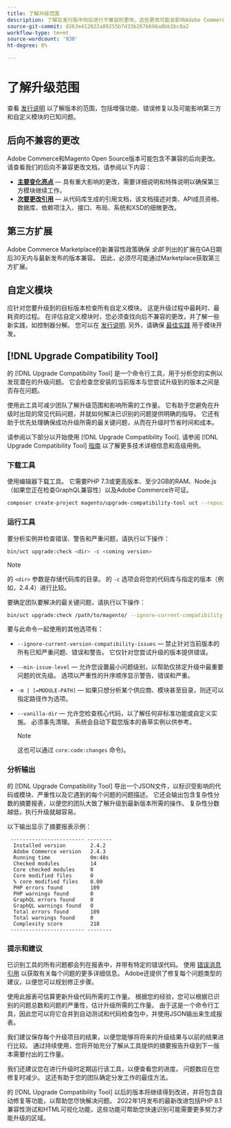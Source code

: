 ```yaml
---
title: 了解升级范围
description: 了解在发行版中向后进行不兼容的更改，这些更改可能会影响Adobe Commerce、Magento Open Source自定义模块或第三方扩展。
source-git-commit: d263e412022a89255b7d33b267b696a8bb1bc8a2
workflow-type: tm+mt
source-wordcount: '930'
ht-degree: 0%

---
```



# 了解升级范围

查看 [发行说明](https://devdocs.magento.com/guides/v2.4/release-notes/bk-release-notes.html) 以了解版本的范围，包括增强功能、错误修复以及可能影响第三方和自定义模块的已知问题。

## 后向不兼容的更改

Adobe Commerce和Magento Open Source版本可能包含不兼容的后向更改。 请查看我们的后向不兼容更改文档，请参阅以下内容：

- **[主要变化亮点](https://devdocs.magento.com/guides/v2.4/release-notes/backward-incompatible-changes/index.html)** — 具有重大影响的更改，需要详细说明和特殊说明以确保第三方模块继续工作。
- **[次要更改引用](https://devdocs.magento.com/guides/v2.4/release-notes/backward-incompatible-changes/reference.html)** — 从代码库生成的引用文档，该文档描述对类、API成员资格、数据库、依赖项注入、接口、布局、系统和XSD的细微更改。

## 第三方扩展

Adobe Commerce Marketplace的新兼容性政策确保 _全部_ 列出的扩展在GA日期后30天内与最新发布的版本兼容。 因此，必须尽可能通过Marketplace获取第三方扩展。

## 自定义模块

应针对您要升级到的目标版本检查所有自定义模块。 这是升级过程中最耗时、最耗资的过程。 在评估自定义模块时，您必须查找向后不兼容的更改，并了解一些新实践，如控制器分解。 您可以在 [发行说明](https://devdocs.magento.com/guides/v2.4/release-notes/bk-release-notes.html). 另外，请确保 [最佳实践](https://developer.adobe.com/commerce/php/best-practices/extensions/) 用于模块开发。

## [!DNL Upgrade Compatibility Tool]

的 [!DNL Upgrade Compatibility Tool] 是一个命令行工具，用于分析您的实例以发现潜在的升级问题。 它会检查您安装的当前版本与您尝试升级到的版本之间是否存在问题。

使用此工具可减少团队了解升级范围和影响所需的工作量。 它有助于您避免在升级时出现的常见代码问题，并就如何解决已识别的问题提供明确的指导。 它还有助于优先处理确保成功升级所需的最关键问题，从而在升级时节省时间和成本。

请参阅以下部分以开始使用 [!DNL Upgrade Compatibility Tool]. 请参阅 [!DNL Upgrade Compatibility Tool] [指南](../upgrade-compatibility-tool/overview.md) 以了解更多技术详细信息和高级用例。

### 下载工具

使用编辑器下载工具。 它需要PHP 7.3或更高版本、至少2GB的RAM、Node.js（如果您正在检查GraphQL兼容性）以及Adobe Commerce许可证。

```bash
composer create-project magento/upgrade-compatibility-tool uct --repository https://repo.magento.com
```

### 运行工具

要分析实例并检查错误、警告和严重问题，请执行以下操作：

```bash
bin/uct upgrade:check <dir> -c <coming version> 
```

>[!NOTE]
>
> 的 `<dir>` 参数是存储代码库的目录。 的 `-c` 选项会将您的代码库与指定的版本（例如，2.4.4）进行比较。

要确定团队要解决的最关键问题，请执行以下操作：

```bash
bin/uct upgrade:check /path/to/magento/ --ignore-current-compatibility-issues –min-issue-level critical --vanilla-dir /path/to/vanilla/code/ /path/to/magento/app/code/Vendor/
```

要与此命令一起使用的其他选项有：

- `--ignore-current-version-compatibility-issues` — 禁止针对当前版本的所有已知严重问题、错误和警告。 它仅针对您尝试升级的版本提供错误。

- `--min-issue-level` — 允许您设置最小问题级别，以帮助仅排定升级中最重要问题的优先级。 选项以严重性的升序顺序显示警告、错误和严重。

- `-m | [=MODULE-PATH]` — 如果只想分析某个供应商、模块甚至目录，则还可以指定路径作为选项。

- `--vanilla-dir` — 允许您检查核心代码，以了解任何非标准功能或自定义实施。 必须事先清理。 系统会自动下载您版本的香草实例以供参考。

   >[!NOTE]
   >
   > 这也可以通过 `core:code:changes` 命令)。

### 分析输出

的 [!DNL Upgrade Compatibility Tool] 导出一个JSON文件，以标识受影响的代码或模块、严重性以及它遇到的每个问题的问题描述。 它还会输出包含复杂性分数的摘要报表，以便您的团队大致了解升级到最新版本所需的操作。 复杂性分数越低，执行升级就越容易。

以下输出显示了摘要报表示例：

```console
 ------------------------ --------
  Installed version        2.4.2
  Adobe Commerce version   2.4.3
  Running time             0m:48s
  Checked modules          14
  Core checked modules     0
  Core modified files      0
  % core modified files    0.00
  PHP errors found         109
  PHP warnings found       0
  GraphQL errors found     0
  GraphQL warnings found   0
  Total errors found       109
  Total warnings found     0
  Complexity score         218
 ------------------------ --------
```

### 提示和建议

已识别工具的所有问题都会列在报表中，并带有特定的错误代码。 使用 [错误消息引用](../upgrade-compatibility-tool/error-messages.md) 以获取有关每个问题的更多详细信息。 Adobe还提供了修复每个问题类型的建议，以便您可以规划修正步骤。

使用此报表可估算更新升级代码所需的工作量。 根据您的经验，您可以根据已识别的问题总数和问题的严重性，估计升级所需的工作量。 由于这是一个命令行工具，因此您可以将它合并到自动测试和代码检查包中，并使用JSON输出来生成报表。

我们建议保存每个升级项目的结果，以便您能够将将来的升级结果与以前的结果进行比较。 通过持续使用，您将开始充分了解从工具提供的摘要报告升级到下一版本需要付出的工作量。

我们还建议您在进行升级时定期运行该工具，以便查看您的进度。 问题数应在您修复时减少。 这还有助于您的团队确定分发工作的最佳方法。

的 [!DNL Upgrade Compatibility Tool] 以后的版本将继续得到改进，并将包含自动修复等功能，以帮助您尽快解决问题。 2022年1月发布的最新改进包括PHP 8.1兼容性测试和HTML可视化功能，这些功能可帮助您快速识别可能需要更多努力才能升级的区域。
